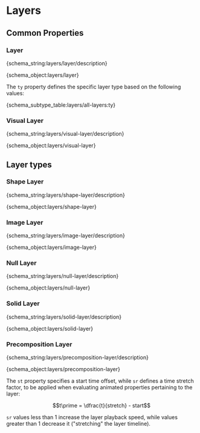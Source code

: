 # Layers

## Common Properties

<h3 id="layer">Layer</h3>

{schema_string:layers/layer/description}

{schema_object:layers/layer}

The `ty` property defines the specific layer type based on the following values:

{schema_subtype_table:layers/all-layers:ty}

<h3 id="visual-layer">Visual Layer</h3>

{schema_string:layers/visual-layer/description}

{schema_object:layers/visual-layer}

## Layer types


<h3 id="shape-layer">Shape Layer</h3>

{schema_string:layers/shape-layer/description}

{schema_object:layers/shape-layer}

<h3 id="image-layer">Image Layer</h3>

{schema_string:layers/image-layer/description}

{schema_object:layers/image-layer}

<h3 id="null-layer">Null Layer</h3>

{schema_string:layers/null-layer/description}

{schema_object:layers/null-layer}

<h3 id="solid-layer">Solid Layer</h3>

{schema_string:layers/solid-layer/description}

{schema_object:layers/solid-layer}

<h3 id="precomposition-layer">Precomposition Layer</h3>

{schema_string:layers/precomposition-layer/description}

{schema_object:layers/precomposition-layer}

The `st` property specifies a start time offset, while `sr` defines a time stretch factor,
to be applied when evaluating animated properties pertaining to the layer:

$$t\prime = \dfrac{t}{stretch} - start$$

`sr` values less than $1$ increase the layer playback speed, while values greater than $1$
decrease it ("stretching" the layer timeline).

